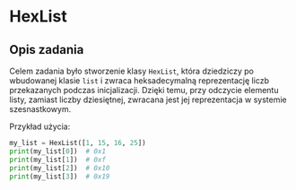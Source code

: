 # HexList

## Opis zadania

Celem zadania było stworzenie klasy `HexList`, która dziedziczy po wbudowanej klasie `list` i zwraca heksadecymalną reprezentację liczb przekazanych podczas inicjalizacji. Dzięki temu, przy odczycie elementu listy, zamiast liczby dziesiętnej, zwracana jest jej reprezentacja w systemie szesnastkowym.

Przykład użycia:

```python
my_list = HexList([1, 15, 16, 25])
print(my_list[0])  # 0x1
print(my_list[1])  # 0xf
print(my_list[2])  # 0x10
print(my_list[3])  # 0x19
